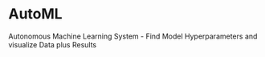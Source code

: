 # AutoML
Autonomous Machine Learning System - Find Model Hyperparameters and visualize Data plus Results
